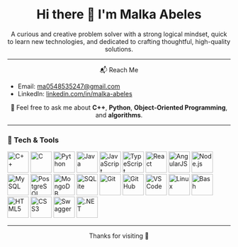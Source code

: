 <h1 align="center">Hi there 👋 I'm Malka Abeles</h1>
<p align="center">
  A curious and creative problem solver with a strong logical mindset, quick to learn new technologies, and dedicated to crafting thoughtful, high-quality solutions.
</p>

---

<p align="center">📬 Reach Me</p>
<ul>
  <li>Email: <a href="mailto:ma0548535247@gmail.com">ma0548535247@gmail.com</a></li>
  <li>LinkedIn: <a href="https://www.linkedin.com/in/malka-abeles/" target="_blank">linkedin.com/in/malka-abeles</a></li>
</ul>

<p align="center">💬 Feel free to ask me about <strong>C++</strong>, <strong>Python</strong>, <strong>Object-Oriented Programming</strong>, and <strong>algorithms</strong>.</p>

---

### 🧰 Tech & Tools

<p align="left">
  <img src="https://cdn.jsdelivr.net/gh/devicons/devicon/icons/cplusplus/cplusplus-original.svg" height="48" alt="C++"/>
  <img src="https://cdn.jsdelivr.net/gh/devicons/devicon/icons/c/c-original.svg" height="48" alt="C"/>
  <img src="https://cdn.jsdelivr.net/gh/devicons/devicon/icons/python/python-original.svg" height="48" alt="Python"/>
  <img src="https://cdn.jsdelivr.net/gh/devicons/devicon/icons/java/java-original.svg" height="48" alt="Java"/>
  <img src="https://cdn.jsdelivr.net/gh/devicons/devicon/icons/javascript/javascript-original.svg" height="48" alt="JavaScript"/>
  <img src="https://cdn.jsdelivr.net/gh/devicons/devicon/icons/typescript/typescript-original.svg" height="48" alt="TypeScript"/>
  <img src="https://cdn.jsdelivr.net/gh/devicons/devicon/icons/react/react-original.svg" height="48" alt="React"/>
  <img src="https://cdn.jsdelivr.net/gh/devicons/devicon/icons/angularjs/angularjs-original.svg" height="48" alt="AngularJS"/>
  <img src="https://cdn.jsdelivr.net/gh/devicons/devicon/icons/nodejs/nodejs-original.svg" height="48" alt="Node.js"/>
  <img src="https://cdn.jsdelivr.net/gh/devicons/devicon/icons/mysql/mysql-original.svg" height="48" alt="MySQL"/>
  <img src="https://cdn.jsdelivr.net/gh/devicons/devicon/icons/postgresql/postgresql-original.svg" height="48" alt="PostgreSQL"/>
  <img src="https://cdn.jsdelivr.net/gh/devicons/devicon/icons/mongodb/mongodb-original.svg" height="48" alt="MongoDB"/>
  <img src="https://cdn.jsdelivr.net/gh/devicons/devicon/icons/sqlite/sqlite-original.svg" height="48" alt="SQLite"/>
  <img src="https://cdn.jsdelivr.net/gh/devicons/devicon/icons/git/git-original.svg" height="48" alt="Git"/>
  <img src="https://cdn.jsdelivr.net/gh/devicons/devicon/icons/github/github-original.svg" height="48" alt="GitHub"/>
  <img src="https://cdn.jsdelivr.net/gh/devicons/devicon/icons/vscode/vscode-original.svg" height="48" alt="VS Code"/>
  <img src="https://cdn.jsdelivr.net/gh/devicons/devicon/icons/linux/linux-original.svg" height="48" alt="Linux"/>
  <img src="https://cdn.jsdelivr.net/gh/devicons/devicon/icons/bash/bash-original.svg" height="48" alt="Bash"/>
  <img src="https://cdn.jsdelivr.net/gh/devicons/devicon/icons/html5/html5-original.svg" height="48" alt="HTML5"/>
  <img src="https://cdn.jsdelivr.net/gh/devicons/devicon/icons/css3/css3-original.svg" height="48" alt="CSS3"/>
  <img src="https://cdn.jsdelivr.net/gh/devicons/devicon/icons/swagger/swagger-original.svg" height="48" alt="Swagger"/>
  <img src="https://cdn.jsdelivr.net/gh/devicons/devicon/icons/dot-net/dot-net-original.svg" height="48" alt=".NET"/>
</p>

---

<p align="center">Thanks for visiting 💜</p>
